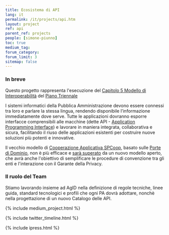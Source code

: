 ```yaml
---
title: Ecosistema di API
lang: it
permalink: /it/projects/api.htm
layout: project
ref: api
parent_ref: projects
people: [simone-piunno]
toc: true
medium_tag:
forum_category:
forum_limit: 3
sitemap: false
---
```


### In breve

Questo progetto rappresenta l'esecuzione del [Capitolo 5 Modello di Interoperabilità](https://pianotriennale-ict.readthedocs.io/it/latest/doc/05_modello-di-interoperabilita.html) del [Piano Triennale](https://pianotriennale-ict.italia.it/)

I sistemi informatici della Pubblica Amministrazione devono essere connessi tra loro e parlare la stessa lingua, rendendo disponibile l’informazione immediatamente dove serve. Tutte le applicazioni dovranno esporre interfacce comprensibili alle macchine (dette API - [Application Programming Interface](https://it.wikipedia.org/wiki/Application_programming_interface)) e lavorare in maniera integrata, collaborativa e sicura, facilitando il riuso delle applicazioni esistenti per costruire nuove soluzioni più potenti e innovative.  

Il vecchio modello di [Cooperazione Applicativa SPCoop](http://www.agid.gov.it/agenda-digitale/infrastrutture-architetture/sistema-pubblico-connettivita/cooperazione-applicativa), basato sulle [Porte di Dominio](http://www.agid.gov.it/sites/default/files/documentazione/spcoop-portadominio_v1.1_0.pdf), non è più efficace e [sarà superato](http://lg-transizione-interoperabilita.readthedocs.io/) da un nuovo modello aperto, che avrà anche l'obiettivo di semplificare le procedure di convenzione tra gli enti e l'interazione con il Garante della Privacy.

### Il ruolo del Team

Stiamo lavorando insieme ad AgID nella definizione di regole tecniche, linee guida, standard tecnologici e profili che ogni PA dovrà adottare, nonchè nella progettazione di un nuovo Catalogo delle API.


{% include medium_project.html %}


{% include twitter_timeline.html %}

{% include ipress.html %}
<div id="content-ipress" data-key="01e87bed-f52e-4d6d-af32-c4ea59fd300a" data-lang="it" data-size="100" data-tag="7"></div>
<script type="text/javascript" src="/js/ipress.js"></script>

